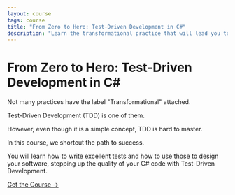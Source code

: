 ```yaml
---
layout: course
tags: course
title: "From Zero to Hero: Test-Driven Development in C#"
description: "Learn the transformational practice that will lead you to simple code, high quality and peace of mind."
---
```


<h1>From Zero to Hero: Test-Driven Development in C#</h1>

Not many practices have the label "Transformational" attached.

Test-Driven Development (TDD) is one of them.

However, even though it is a simple concept, TDD is hard to master.

In this course, we shortcut the path to success.

You will learn how to write excellent tests and how to use those to design your software, stepping up the quality of your C# code with Test-Driven Development.

<div class="mt-5">
    <a class="text-primary hover:text-secondary" href="https://dometrain.com/course/from-zero-to-hero-test-driven-development-tdd-csharp?affcode=1115529_k5a22dj8">Get the Course →</a>
</div>
